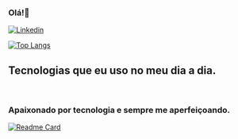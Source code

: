 ### Olá!👋

<!--
**alexandre-alves/alexandre-alves** is a ✨ _special_ ✨ repository because its `README.md` (this file) appears on your GitHub profile.

Here are some ideas to get you started:
- 🔭 Atualmente estou trabalhando em ...  
- 🌱 Atualmente estou aprendendo...
- 👯 Procuro colaborar em ...
- 🤔 Estou procurando ajuda com ...
- 💬 Pergunte-me sobre ...
- 📫 Como entrar em contato comigo: ...https://img.shields.io/badge/Discord-7289DA?style=for-the-badge&logo=discord&logoColor=white
- 😄 Pronomes: ...
- ⚡ Curiosidade: ...
-->


[![Linkedin](https://img.shields.io/badge/LinkedIn-0077B5?style=for-the-badge&logo=linkedin&logoColor=white)]([https://www.linkedin.com/in/lucas-lopes-5b200b218/](https://www.linkedin.com/in/jos%C3%A9-alexandre-alves-moura-bb28a712/))

[![Top Langs](https://github-readme-stats.vercel.app/api/top-langs/?username=alexandre-alves)](https://github.com/alexandre-alves/)


## Tecnologias que eu uso no meu dia a dia.
<div style="display: inline_block">
    <img alt="" src="https://img.shields.io/badge/Docker-14354C?style=for-the-badge&logo=logoaqui&logoColor=white">
    <img alt="" src="https://img.shields.io/badge/MongoDB-4EA94B?style=for-the-badge&logo=mongodb&logoColor=white">
    <img alt="" src="https://img.shields.io/badge/MySQL-00000F?style=for-the-badge&logo=mysql&logoColor=white">
    <img alt="" src=https://img.shields.io/badge/Rancher-3181FF?style=for-the-badge&logo=prezi&logoColor=white">
    <img alt="" src="https://img.shields.io/badge/Nomad-23910?&style=for-the-badge&logo=&logoColor=white">
    <img alt="" src="https://img.shields.io/badge/Proxmox-F7DF1E?style=for-the-badge&logo=j&logoColor=black">
    <img alt="" src="https://img.shields.io/badge/Longhorn-0769AD?style=for-the-badge&logo=img&logoColor=white">
    <br>
    <img alt= "" src="https://img.shields.io/badge/Discord-7289DA?style=for-the-badge&logo=discord&logoColor=white">
</div>

### Apaixonado por tecnologia e sempre me aperfeiçoando.
[![Readme Card](https://github-readme-stats.vercel.app/api/pin/?username=alexandre-alves&repo=myRabbitMQ)](https://github.com/alexandre-alves/)

